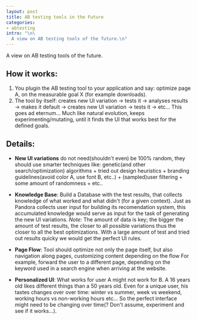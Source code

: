 ```yaml
--- 
layout: post
title: AB testing tools in the Future
categories: 
- abtesting
intro: "\n\
  A view on AB testing tools of the future.\n"
---
```



A view on AB testing tools of the future.

## How it works:

 1. You plugin the AB testing tool to your application and say: optimize page A, on the measurable goal X (for example downloads). 
 2. The tool by itself: creates new UI variation -> tests it -> analyses results -> makes it default -> creates new UI variation -> tests it -> etc… This goes ad eternum… Much like natural evolution, keeps experimenting/mutating, until it finds the UI that works best for the defined goals. 

## Details:

 * **New UI variations** do not need(shouldn't even) be 100% random, they should use smarter techniques like: genetic(and other search/optimization) algorithms + tried out design heuristics + branding guidelines(avoid color A, use font B, etc..) + (sampled)user filtering + some amount of randomness + etc.. 

 * **Knowledge Base**: Build a Database with the test results, that collects knowledge of what worked and what didn't (for a given context). Just as Pandora collects user input for building its recomendation system, this accumulated knowledge would serve as input for the task of generating the new UI variations. _Note:_ The amount of data is key; the bigger the amount of test results, the closer to all possible variations thus the closer to all the best optimizations. With a large amount of test and tried out results quicky we would get the perfect UI rules. 

 * **Page Flow**: Tool should optimize not only the page itself, but also navigation along pages, customizing content depending on the flow For example, forward the user to a different page, depending on the keyword used in a search engine when arriving at the website. 

 * **Personalized UI**: What works for user A might not work for B. A 16 years old likes different things than a 50 years old. Even for a unique user, his tastes changes over over time: winter vs summer, week vs weekend, working hours vs non-working hours etc… So the perfect interface might need to be changing over time(? Don't assume, experiment and see if it works…). 
